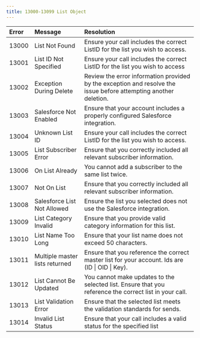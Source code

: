```yaml
---
title: 13000-13099 List Object
---
```

<table class="table table-hover">
<thead align="left">
<tr>
<th>Error</th>
<th>Message</th>
<th>Resolution</th>
</tr>
</thead>
<tbody>
<tr>
<td>13000</td>
<td>List Not Found</td>
<td>Ensure your call includes the correct ListID for the list you wish to access.</td>
</tr>
<tr>
<td>13001</td>
<td>List ID Not Specified</td>
<td>Ensure your call includes the correct ListID for the list you wish to access</td>
</tr>
<tr>
<td>13002</td>
<td>Exception During Delete</td>
<td>Review the error information provided by the exception and resolve the issue before attempting another deletion.</td>
</tr>
<tr>
<td>13003</td>
<td>Salesforce Not Enabled</td>
<td>Ensure that your account includes a properly configured Salesforce integration.</td>
</tr>
<tr>
<td>13004</td>
<td>Unknown List ID</td>
<td>Ensure your call includes the correct ListID for the list you wish to access.</td>
</tr>
<tr>
<td>13005</td>
<td>List Subscriber Error</td>
<td>Ensure that you correctly included all relevant subscriber information.</td>
</tr>
<tr>
<td>13006</td>
<td>On List Already</td>
<td>You cannot add a subscriber to the same list twice.</td>
</tr>
<tr>
<td>13007</td>
<td>Not On List</td>
<td>Ensure that you correctly included all relevant subscriber information.</td>
</tr>
<tr>
<td>13008</td>
<td>Salesforce List Not Allowed</td>
<td>Ensure the list you selected does not use the Salesforce integration.</td>
</tr>
<tr>
<td>13009</td>
<td>List Category Invalid</td>
<td>Ensure that you provide valid category information for this list.</td>
</tr>
<tr>
<td>13010</td>
<td>List Name Too Long</td>
<td>Ensure that your list name does not exceed 50 characters.</td>
</tr>
<tr>
<td>13011</td>
<td>Multiple master lists returned</td>
<td>Ensure that you reference the correct master list for your account. Ids are (ID | OID | Key).</td>
</tr>
<tr>
<td>13012</td>
<td>List Cannot Be Updated</td>
<td>You cannot make updates to the selected list. Ensure that you reference the correct list in your call.</td>
</tr>
<tr>
<td>13013</td>
<td>List Validation Error</td>
<td>Ensure that the selected list meets the validation standards for sends.</td>
</tr>
<tr>
<td>13014</td>
<td>Invalid List Status</td>
<td>Ensure that your call includes a valid status for the specified list</td>
</tr>
</tbody>
</table>